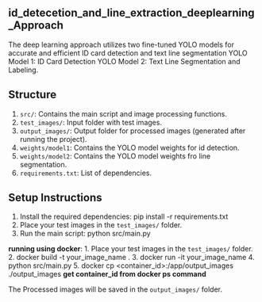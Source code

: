 ## id_detecetion_and_line_extraction_deeplearning_Approach

The deep learning approach utilizes two fine-tuned YOLO models for accurate and efficient 
ID card detection and text line segmentation
YOLO Model 1: ID Card Detection
YOLO Model 2: Text Line Segmentation and Labeling.

## Structure

1. `src/`: Contains the main script and image processing functions.
2. `test_images/`: Input folder with test images.
3. `output_images/`: Output folder for processed images (generated after running the project).
4. `weights/model1`: Contains the YOLO model weights for id detection.
5. `weights/model2`: Contains the YOLO model weights fro line segmentation.
6. `requirements.txt`: List of dependencies.

## Setup Instructions

1. Install the required dependencies:
    pip install -r requirements.txt
2. Place your test images in the `test_images/` folder.
3. Run the main script:
    python src/main.py

  **running using docker**:
    1. Place your test images in the `test_images/` folder.
    2. docker build -t your_image_name .
    3. docker run -it your_image_name
    4. python src/main.py
    5. docker cp <container_id>:/app/output_images ./output_images
        **get container_id from docker ps command**

The Processed images will be saved in the `output_images/` folder.

